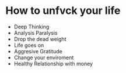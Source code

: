 # How to unfvck your life

- Deep Thinking
- Analysis Paralysis
- Drop the dead weight
- Life goes on
- Aggresive Gratitude
- Change your enviroment
- Healthy Relationship with money
